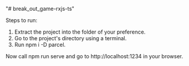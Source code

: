 "# break_out_game-rxjs-ts" 

Steps to run: 

1. Extract the project into the folder of your preference.
2. Go to the project's directory using a terminal.
3. Run npm i -D parcel.

Now call npm run serve and go to http://localhost:1234 in your browser.
